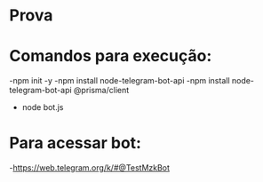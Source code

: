 # Prova
# Comandos para execução:
-npm init -y
-npm install node-telegram-bot-api
-npm install node-telegram-bot-api @prisma/client
- node bot.js
# Para acessar bot:
-https://web.telegram.org/k/#@TestMzkBot
